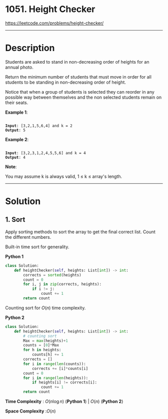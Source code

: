# 1051. Height Checker

https://leetcode.com/problems/height-checker/

---

# Description

Students are asked to stand in non-decreasing order of heights for an annual photo.

Return the minimum number of students that must move in order for all students to be standing in non-decreasing order of height.

Notice that when a group of students is selected they can reorder in any possible way between themselves and the non selected students remain on their seats.

**Example 1**:

<pre><code>
<b>Input</b>: [3,2,1,5,6,4] and k = 2
<b>Output</b>: 5
</code></pre>

**Example 2**:

<pre><code>
<b>Input</b>: [3,2,3,1,2,4,5,5,6] and k = 4
<b>Output</b>: 4
</code></pre>

**Note**:

You may assume k is always valid, 1 ≤ k ≤ array's length.

---

# Solution

## 1. Sort

Apply sorting methods to sort the array to get the final correct list. Count the different numbers.

Built-in time sort for generality.

**Python 1**
```python
class Solution:
    def heightChecker(self, heights: List[int]) -> int:
        corrects = sorted(heights)
        count = 0
        for i, j in zip(corrects, heights):
            if i != j:
                count += 1
        return count
```

Counting sort for $O(n)$ time complexity.

**Python 2**
```python
class Solution:
    def heightChecker(self, heights: List[int]) -> int:
        # counting sort
        Max = max(heights)+1
        counts = [0]*Max
        for h in heights:
            counts[h] += 1
        corrects = []
        for i in range(len(counts)):
            corrects += [i]*counts[i]
        count = 0
        for i in range(len(heights)):
            if heights[i] != corrects[i]:
                count += 1
        return count
```

**Time Complexity** : $O(n\log{n})$ (**Python 1**) | $O(n)$ (**Python 2**)

**Space Complexity** :$O(n)$